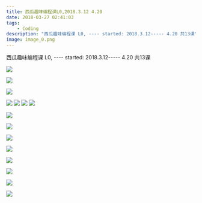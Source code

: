 ```yaml
---
title: 西瓜趣味编程课L0,2018.3.12 4.20
date: 2018-03-27 02:41:03
tags: 
    - Coding
description: "西瓜趣味编程课 L0, ---- started: 2018.3.12----- 4.20 共13课"
image: image_0.png
---
```


  
  
  
西瓜趣味编程课 L0, \---- started: 2018.3.12----- 4.20 共13课

  


![](image_0.png)

![](image_1.png)

![](image_2.png)   


![](image_3.png) ![](image_4.png) ![](image_5.png) ![](image_6.png)

  


  


  


  


![](image_7.png)   


![](image_8.png)

  


![](image_9.png)

![](image_10.png)

![](image_11.png)

![](image_12.png)

![](image_13.png)

![](image_14.png)